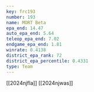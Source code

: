 ```yaml
---
key: frc193
number: 193
name: MORT Beta
epa_end: 14.47
auto_epa_end: 5.64
teleop_epa_end: 7.02
endgame_epa_end: 1.81
winrate: 0.4138
district_epa_rank: 72
district_epa_percentile: 0.4331
type: Team
---
```

[[2024njfla]]
[[2024njwas]]
